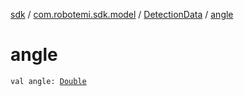 [sdk](../../index.md) / [com.robotemi.sdk.model](../index.md) / [DetectionData](index.md) / [angle](./angle.md)

# angle

`val angle: `[`Double`](https://kotlinlang.org/api/latest/jvm/stdlib/kotlin/-double/index.html)